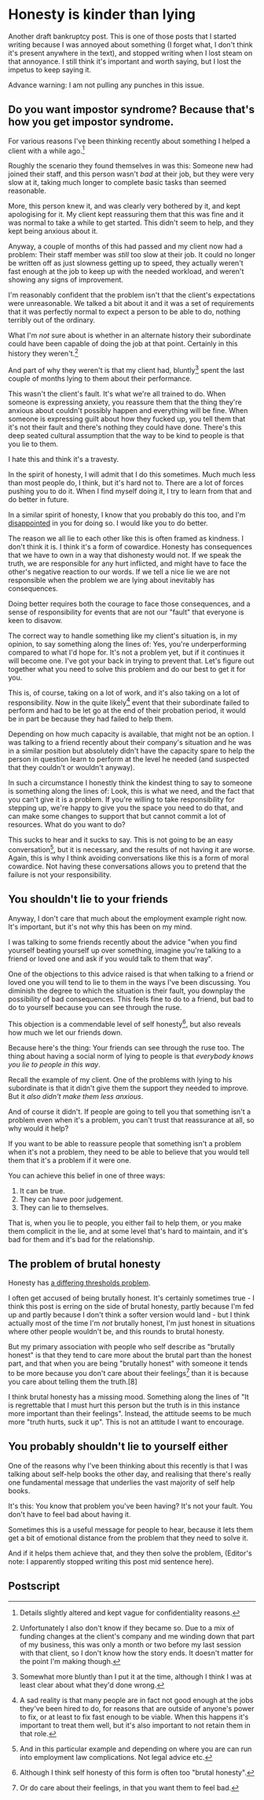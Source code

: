 # Honesty is kinder than lying

Another draft bankruptcy post. This is one of those posts that I started writing because I was annoyed about something (I forget what, I don't think it's present anywhere in the text),
and stopped writing when I lost steam on that annoyance. I still think it's important and worth saying, but I lost the impetus to keep saying it.

Advance warning: I am not pulling any punches in this issue.

## Do you want impostor syndrome? Because that's how you get impostor syndrome.

For various reasons I've been thinking recently about something I helped
a client with a while ago.[^1]

Roughly the scenario they found themselves in was this: Someone new had
joined their staff, and this person wasn't *bad* at their job, but they
were very slow at it, taking much longer to complete basic tasks than
seemed reasonable.

More, this person knew it, and was clearly very bothered by it, and kept
apologising for it. My client kept reassuring them that this was fine
and it was normal to take a while to get started. This didn't seem to
help, and they kept being anxious about it.

Anyway, a couple of months of this had passed and my client now had a
problem: Their staff member was *still* too slow at their job. It could
no longer be written off as just slowness getting up to speed, they
actually weren't fast enough at the job to keep up with the needed
workload, and weren't showing any signs of improvement.

I'm reasonably confident that the problem isn't that the client's
expectations were unreasonable. We talked a bit about it and it was a
set of requirements that it was perfectly normal to expect a person to
be able to do, nothing terribly out of the ordinary.

What I'm *not* sure about is whether in an alternate history their
subordinate could have been capable of doing the job at that point.
Certainly in this history they
weren't.[^2]

And part of why they weren't is that my client had,
bluntly[^3] spent the last couple of months lying to them about their performance.

This wasn't the client's fault. It's what we're all trained to do. When
someone is expressing anxiety, you reassure them that the thing they're
anxious about couldn't possibly happen and everything will be fine. When
someone is expressing guilt about how they fucked up, you tell them that
it's not their fault and there's nothing they could have done. There's
this deep seated cultural assumption that the way to be kind to people
is that you lie to them.

I hate this and think it's a travesty.

In the spirit of honesty, I will admit that I do this sometimes. Much
much less than most people do, I think, but it's hard not to. There are
a lot of forces pushing you to do it. When I find myself doing it, I try
to learn from that and do better in future.

In a similar spirit of honesty, I know that you probably do this too,
and I'm
[disappointed](https://drmaciver.substack.com/p/just-disappointed) in you for doing so. I would like
you to do better.

The reason we all lie to each other like this is often framed as
kindness. I don't think it is. I think it's a form of cowardice. Honesty
has consequences that we have to own in a way that dishonesty would not.
If we speak the truth, we are responsible for any hurt inflicted, and
might have to face the other's negative reaction to our words. If we
tell a nice lie we are not responsible when the problem we are lying
about inevitably has consequences.

Doing better requires both the courage to face those consequences, and a
sense of responsibility for events that are not our "fault" that
everyone is keen to disavow.

The correct way to handle something like my client's situation is, in my
opinion, to say something along the lines of: Yes, you're
underperforming compared to what I'd hope for. It's not a problem yet,
but if it continues it will become one. I've got your back in trying to
prevent that. Let's figure out together what you need to solve this
problem and do our best to get it for you.

This is, of course, taking on a lot of work, and it's also taking on a
lot of responsibility. Now in the quite
likely[^4] event that their subordinate
failed to perform and had to be let go at the end of their probation
period, it would be in part be because they had failed to help them.

Depending on how much capacity is available, that might not be an
option. I was talking to a friend recently about their company's
situation and he was in a similar position but absolutely didn't have
the capacity spare to help the person in question learn to perform at
the level he needed (and suspected that they couldn't or wouldn't
anyway).

In such a circumstance I honestly think the kindest thing to say to
someone is something along the lines of: Look, this is what we need, and
the fact that you can't give it is a problem. If you're willing to take
responsibility for stepping up, we're happy to give you the space you
need to do that, and can make some changes to support that but cannot
commit a lot of resources. What do you want to do?

This sucks to hear and it sucks to say. This is not going to be an easy
conversation[^5], but it is necessary, and the
results of not having it are worse. Again, this is why I think avoiding
conversations like this is a form of moral cowardice. Not having these
conversations allows you to pretend that the failure is not your
responsibility.

## You shouldn't lie to your friends

Anyway, I don't care that much about the employment example right now.
It's important, but it's not why this has been on my mind.

I was talking to some friends recently about the advice "when you find
yourself beating yourself up over something, imagine you're talking to a
friend or loved one and ask if you would talk to them that way".

One of the objections to this advice raised is that when talking to a
friend or loved one you will tend to lie to them in the ways I've been
discussing. You diminish the degree to which the situation is their
fault, you downplay the possibility of bad consequences. This feels fine
to do to a friend, but bad to do to yourself because you can see through
the ruse.

This objection is a commendable level of self
honesty[^6], but also reveals how much we
let our friends down.

Because here's the thing: Your friends can see through the ruse too. The
thing about having a social norm of lying to people is that *everybody
knows you lie to people in this way*.

Recall the example of my client. One of the problems with lying to his
subordinate is that it didn't give them the support they needed to
improve. But it *also didn't make them less anxious*.

And of course it didn't. If people are going to tell you that something
isn't a problem even when it's a problem, you can't trust that
reassurance at all, so why would it help?

If you want to be able to reassure people that something isn't a problem
when it's not a problem, they need to be able to believe that you would
tell them that it's a problem if it were one.

You can achieve this belief in one of three ways:

1.  It can be true.
2.  They can have poor judgement.
3.  They can lie to themselves.

That is, when you lie to people, you either fail to help them, or you
make them complicit in the lie, and at some level that's hard to
maintain, and it's bad for them and it's bad for the relationship.

## The problem of brutal honesty

Honesty has [a differing thresholds
problem](https://notebook.drmaciver.com/posts/2020-03-28-10:26.html).

I often get accused of being brutally honest. It's certainly sometimes
true - I think this post is erring on the side of brutal honesty, partly
because I'm fed up and partly because I don't think a softer version
would land - but I think actually most of the time I'm *not* brutally
honest, I'm just honest in situations where other people wouldn't be,
and this rounds to brutal honesty.

But my primary association with people who self describe as "brutally
honest" is that they tend to care more about the brutal part than the
honest part, and that when you are being "brutally honest" with someone
it tends to be more because you don't care about their
feelings[^7] than it is because you care
about telling them the truth.[8]

I think brutal honesty has a missing mood. Something along the lines of
"It is regrettable that I must hurt this person but the truth is in this
instance more important than their feelings". Instead, the attitude
seems to be much more "truth hurts, suck it up". This is not an attitude
I want to encourage.

## You probably shouldn't lie to yourself either

One of the reasons why I've been thinking about this recently is that I
was talking about self-help books the other day, and realising that
there's really one fundamental message that underlies the vast majority
of self help books.

It's this: You know that problem you've been having? It's not your
fault. You don't have to feel bad about having it.

Sometimes this is a useful message for people to hear, because it lets
them get a bit of emotional distance from the problem that they need to
solve it.

And if it helps them achieve that, and they then solve the problem, (Editor's note: I apparently stopped writing this post mid sentence here).

## Postscript



[^1]: Details slightly altered and kept vague for confidentiality reasons.

[^2]: Unfortunately I also don't know if they became so. Due to a mix of
funding changes at the client's company and me winding down that part of
my business, this was only a month or two before my last session with
that client, so I don't know how the story ends. It doesn't matter for
the point I'm making though.

[^3]: Somewhat more bluntly than I put it at the time, although I think I was at least clear about what they'd done wrong.

[^4]: A sad reality is that many people are in fact not good enough at the
jobs they've been hired to do, for reasons that are outside of anyone's
power to fix, or at least to fix fast enough to be viable. When this
happens it's important to treat them well, but it's also important to
not retain them in that role.

[^5]: And in this particular example and depending on where you are can run
into employment law complications. Not legal advice etc.

[^6]: Although I think self honesty of this form is often too "brutal
honesty".

[^7]: Or do care about their feelings, in that you want them to feel bad.

[^8]: That doesn't mean you're necessarily *not* telling them the truth, but
it does usually mean that you're telling them only the bits of the truth
that hurt the most.
